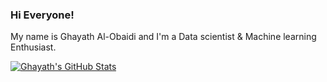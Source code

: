 ### Hi Everyone!

My name is Ghayath Al-Obaidi and I'm a Data scientist & Machine learning Enthusiast.

[![Ghayath's GitHub Stats](https://github-readme-stats.vercel.app/api?username=ghayathal-obaidi)](https://github.com/ghayathal-obaidi/ghayathal-obaidi&theme=tokyonight)

<!--
**GhayathAl-Obaidi/GhayathAl-Obaidi** is a ✨ _special_ ✨ repository because its `README.md` (this file) appears on your GitHub profile.

Here are some ideas to get you started:

- 🔭 I’m currently working on ...
- 🌱 I’m currently learning ...
- 👯 I’m looking to collaborate on ...
- 🤔 I’m looking for help with ...
- 💬 Ask me about ...
- 📫 How to reach me: ...
- 😄 Pronouns: ...
- ⚡ Fun fact: ...
-->
